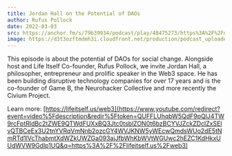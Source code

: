 ```yaml
---
title: Jordan Hall on the Potential of DAOs
author: Rufus Pollock
date: 2022-03-03
src: https://anchor.fm/s/79b39934/podcast/play/48475273/https%3A%2F%2Fd3ctxlq1ktw2nl.cloudfront.net%2Fproduction%2Fexports%2F79b39934%2F48475273%2Fbf257f60cbdb726111d7a624ff64a35b.m4a
image: https://d3t3ozftmdmh3i.cloudfront.net/production/podcast_uploaded_episode/20318133/20318133-1646284665531-f7eecbde83fe3.jpg
---
```


This episode is about the potential of DAOs for social change. Alongside host and Life Itself Co-founder, Rufus Pollock, we invite Jordan Hall, a philosopher, entrepreneur and prolific speaker in the Web3 space. He has been building disruptive technology companies for over 17 years and is the co-founder of Game B, the Neurohacker Collective and more recently the Civium Project.  
  
Learn more: [https://lifeitself.us/web3](https://www.youtube.com/redirect?event=video%5Fdescription&redir%5Ftoken=QUFFLUhqbW5QdF9pQlJ4TW9rcFptRldBc2tZWE9QTWdFUXxBQ3Jtc0tsblZON0t6bzBCYVJZckZDclZxSElvQTBCeEx3U2tnYVRqVmNnb2ozcGY4WVJKNW5yWEcwQmdsWUo2dE5tNmRTd1lVcThabmtXdWZkUWZGa093ajJfbWhKbWVtWGUwc2hEZC1KdHkxUUdWVW9Gdlp1UQ&q=https%3A%2F%2Flifeitself.us%2Fweb3)
